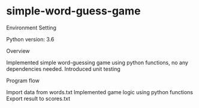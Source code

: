 # simple-word-guess-game
Environment Setting

Python version: 3.6


Overview

Implemented simple word-guessing game using python functions, no any dependencies needed.
Introduced unit testing


Program flow

Import data from words.txt
Implemented game logic using python functions
Export result to scores.txt

